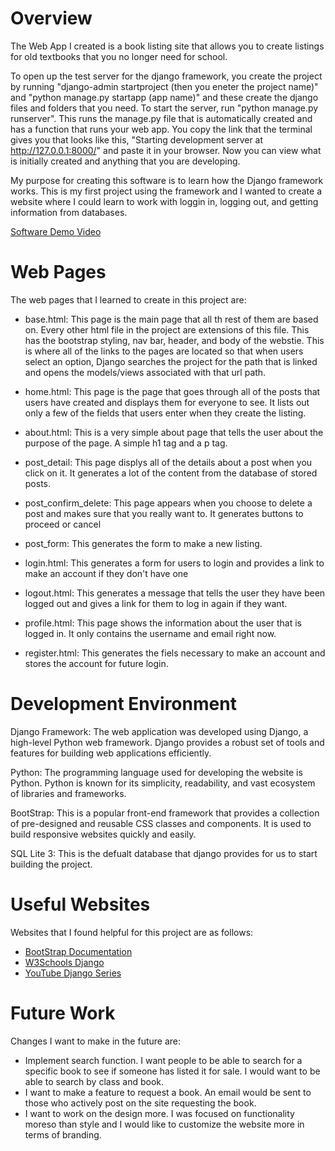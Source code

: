 # Overview

The Web App I created is a book listing site that allows you to create listings for old textbooks that you no longer need for school.

To open up the test server for the django framework, you create the project by running "django-admin startproject (then you eneter the project name)" and "python manage.py startapp (app name)" and these create the django files and folders that you need. To start the server, run "python manage.py runserver". This runs the manage.py file that is automatically created and has a function that runs your web app. You copy the link that the terminal gives you that looks like this, "Starting development server at http://127.0.0.1:8000/" and paste it in your browser. Now you can view what is initially created and anything that you are developing.

My purpose for creating this software is to learn how the Django framework works. This is my first project using the framework and I wanted to create a website where I could learn to work with loggin in, logging out, and getting information from databases.

[Software Demo Video](https://youtu.be/RdNhTAJdP68)

# Web Pages

The web pages that I learned to create in this project are:

- base.html: This page is the main page that all th rest of them are based on. Every other html file in the project are extensions of this file. This has the bootstrap styling, nav bar, header, and body of the webstie. This is where all of the links to the pages are located so that when users select an option, Django searches the project for the path that is linked and opens the models/views associated with that url path.

- home.html: This page is the page that goes through all of the posts that users have created and displays them for everyone to see. It lists out only a few of the fields that users enter when they create the listing.

- about.html: This is a very simple about page that tells the user about the purpose of the page. A simple h1 tag and a p tag.

- post_detail: This page displys all of the details about a post when you click on it. It generates a lot of the content from the database of stored posts.

- post_confirm_delete: This page appears when you choose to delete a post and makes sure that you really want to. It generates buttons to proceed or cancel

- post_form: This generates the form to make a new listing.

- login.html: This generates a form for users to login and provides a link to make an account if they don't have one

- logout.html: This generates a message that tells the user they have been logged out and gives a link for them to log in again if they want.

- profile.html: This page shows the information about the user that is logged in. It only contains the username and email right now.

- register.html: This generates the fiels necessary to make an account and stores the account for future login.

# Development Environment

Django Framework: The web application was developed using Django, a high-level Python web framework. Django provides a robust set of tools and features for building web applications efficiently.

Python: The programming language used for developing the website is Python. Python is known for its simplicity, readability, and vast ecosystem of libraries and frameworks.

BootStrap: This is a popular front-end framework that provides a collection of pre-designed and reusable CSS classes and components. It is used to build responsive websites quickly and easily.

SQL Lite 3: This is the defualt database that django provides for us to start building the project.

# Useful Websites

Websites that I found helpful for this project are as follows:

- [BootStrap Documentation](https://getbootstrap.com/docs/4.1/getting-started/introduction/)
- [W3Schools Django](https://www.w3schools.com/django/django_intro.php)
- [YouTube Django Series](https://www.youtube.com/watch?v=UmljXZIypDc&list=PL-osiE80TeTtoQCKZ03TU5fNfx2UY6U4p)

# Future Work

Changes I want to make in the future are:

- Implement search function. I want people to be able to search for a specific book to see if someone has listed it for sale. I would want to be able to search by class and book.
- I want to make a feature to request a book. An email would be sent to those who actively post on the site requesting the book.
- I want to work on the design more. I was focused on functionality moreso than style and I would like to customize the website more in terms of branding.
